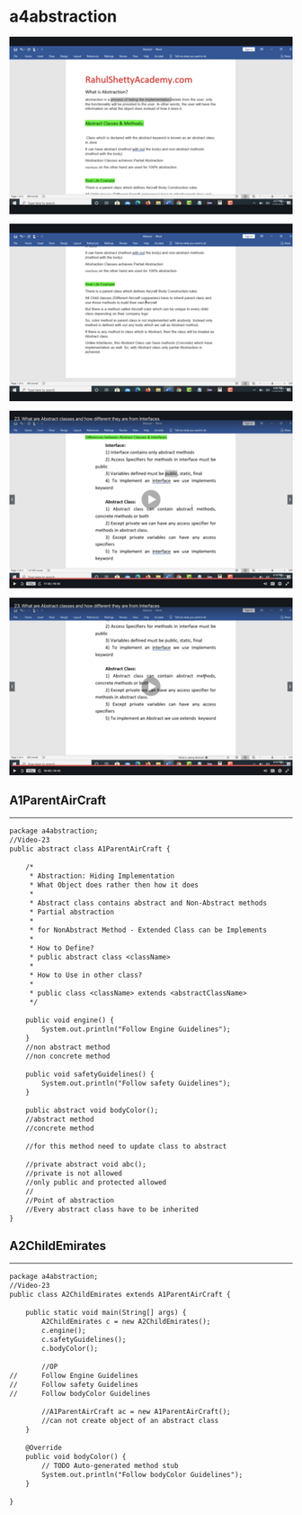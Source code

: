 # a4abstraction

![alt text](https://github.com/JigarSony/coreJava/blob/master/Screenshots/5.png?raw=true)

![alt text](https://github.com/JigarSony/coreJava/blob/master/Screenshots/6.png?raw=true)

![alt text](https://github.com/JigarSony/coreJava/blob/master/Screenshots/7.png?raw=true)

![alt text](https://github.com/JigarSony/coreJava/blob/master/Screenshots/8.png?raw=true)

## A1ParentAirCraft
---
```
package a4abstraction;
//Video-23
public abstract class A1ParentAirCraft {
	
	/*
	 * Abstraction: Hiding Implementation
	 * What Object does rather then how it does
	 * 
	 * Abstract class contains abstract and Non-Abstract methods
	 * Partial abstraction
	 * 
	 * for NonAbstract Method - Extended Class can be Implements
	 * 
	 * How to Define?
	 * public abstract class <className>
	 * 
	 * How to Use in other class?
	 * 
	 * public class <className> extends <abstractClassName>
	 */
	
	public void engine() {
		System.out.println("Follow Engine Guidelines");
	}
	//non abstract method
	//non concrete method

	public void safetyGuidelines() {
		System.out.println("Follow safety Guidelines");
	}
	
	public abstract void bodyColor();
	//abstract method
	//concrete method
	
	//for this method need to update class to abstract
	
	//private abstract void abc();
	//private is not allowed
	//only public and protected allowed
	//
	//Point of abstraction
	//Every abstract class have to be inherited 
}
```
## A2ChildEmirates
---
```
package a4abstraction;
//Video-23
public class A2ChildEmirates extends A1ParentAirCraft {

	public static void main(String[] args) {
		A2ChildEmirates c = new A2ChildEmirates();
		c.engine();
		c.safetyGuidelines();
		c.bodyColor();
		
		//OP
//		Follow Engine Guidelines
//		Follow safety Guidelines
//		Follow bodyColor Guidelines
		
		//A1ParentAirCraft ac = new A1ParentAirCraft();
		//can not create object of an abstract class
	}
	
	@Override
	public void bodyColor() {
		// TODO Auto-generated method stub
		System.out.println("Follow bodyColor Guidelines");
	}

}
```
